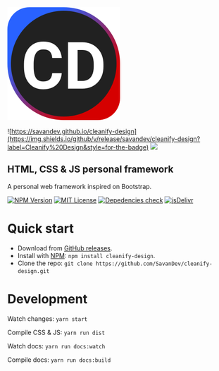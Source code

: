 <img src="./icons/cd-current.svg" width="256px" />

![https://savandev.github.io/cleanify-design](https://img.shields.io/github/v/release/savandev/cleanify-design?label=Cleanify%20Design&style=for-the-badge)
![](https://img.shields.io/github/package-json/v/savandev/cleanify-design?color=red&label=next&style=flat-square)

## HTML, CSS & JS personal framework

A personal web framework inspired on Bootstrap.

[![NPM Version](https://img.shields.io/npm/v/cleanify-design?color=yellow&style=flat-square)](https://www.npmjs.com/package/cleanify-design)
[![MIT License](https://img.shields.io/github/license/savandev/cleanify-design?style=flat-square)](https://github.com/SavanDev/cleanify-design/blob/master/LICENSE)
[![Depedencies check](https://img.shields.io/librariesio/github/savandev/cleanify-design?style=flat-square)](https://libraries.io/npm/cleanify-design)
[![jsDelivr](https://data.jsdelivr.com/v1/package/npm/cleanify-design/badge)](https://www.jsdelivr.com/package/npm/cleanify-design)

# Quick start

- Download from [GitHub releases](https://github.com/SavanDev/cleanify-design/releases).
- Install with [NPM](https://www.npmjs.com/): ```npm install cleanify-design```.
- Clone the repo: ```git clone https://github.com/SavanDev/cleanify-design.git```

# Development

Watch changes: ```yarn start```

Compile CSS & JS: ```yarn run dist```

Watch docs: ```yarn run docs:watch```

Compile docs: ```yarn run docs:build```

